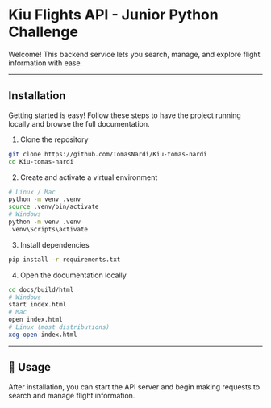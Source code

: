 # Kiu Flights API - Junior Python Challenge

Welcome!
This backend service lets you search, manage, and explore flight information with ease.

---

## Installation
Getting started is easy! Follow these steps to have the project running locally and browse the full documentation.

1. Clone the repository

```bash
git clone https://github.com/TomasNardi/Kiu-tomas-nardi
cd Kiu-tomas-nardi
```

2. Create and activate a virtual environment

```bash
# Linux / Mac
python -m venv .venv
source .venv/bin/activate
# Windows
python -m venv .venv
.venv\Scripts\activate
```

3. Install dependencies

```bash
pip install -r requirements.txt
```

4. Open the documentation locally

```bash
cd docs/build/html
# Windows
start index.html
# Mac
open index.html
# Linux (most distributions)
xdg-open index.html
```

---
## 📖 Usage
After installation, you can start the API server and begin making requests to search and manage flight information.



